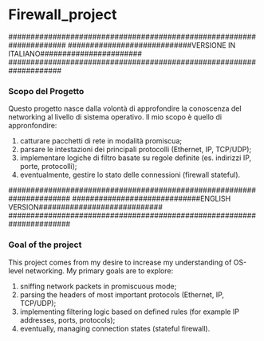 # Firewall_project

#####################################################################
############################VERSIONE IN ITALIANO#######################
####################################################################
### Scopo del Progetto

Questo progetto nasce dalla volontà di approfondire la conoscenza del networking al livello di sistema operativo. Il mio scopo è quello di appronfondire:
  1) catturare pacchetti di rete in modalità promiscua;
  2) parsare le intestazioni dei principali protocolli (Ethernet, IP, TCP/UDP);
  3) implementare logiche di filtro basate su regole definite (es. indirizzi IP, porte, protocolli);
  4) eventualmente, gestire lo stato delle connessioni (firewall stateful).

######################################################################
#############################ENGLISH VERSION############################
######################################################################
### Goal of the project

This project comes from my desire to increase my understanding of OS-level networking. My primary goals are to explore:
  1) sniffing network packets in promiscuous mode;
  2) parsing the headers of most important protocols (Ethernet, IP, TCP/UDP);
  3) implementing filtering logic based on defined rules (for example IP addresses, ports, protocols);
  4) eventually, managing connection states (stateful firewall).
